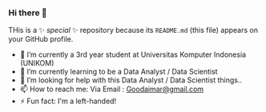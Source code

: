 ### Hi there 👋


THis is a ✨ _special_ ✨ repository because its `README.md` (this file) appears on your GitHub profile.


- 🔭 I’m currently a 3rd year student at Universitas Komputer Indonesia (UNIKOM)
- 🌱 I’m currently learning to be a Data Analyst / Data Scientist
- 🤔 I’m looking for help with this Data Analyst / Data Scientist things..
- 📫 How to reach me: Via Email : Goodaimar@gmail.com
- ⚡ Fun fact: I'm a left-handed!

